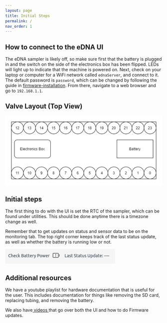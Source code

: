 ```yaml
---
layout: page
title: Initial Steps
permalink: /
nav_order: 1
---
```


## How to connect to the eDNA UI

The eDNA sampler is likely off, so make sure first that the battery is plugged in and the switch on the side of the electronics box has been flipped. LEDs will light up to indicate that the machine is powered on. Next, check on your laptop or computer for a WiFi network called `ednaServer`, and connect to it. The default password is `password`, which can be changed by following the guide in <a href="/ednaUI/firmware-installation"> firmware-installation</a>. From there, navigate to a web browser and go to `192.168.1.1`.

## Valve Layout (Top View)

<div align="center">
    <img src="images/valve_layout.png" width="600px" style="border-radius: 4px">
</div>


## Initial steps

The first thing to do with the UI is set the RTC of the sampler, which can be found under utilities. This should be done anytime there is a timezone change as well.

Remember that to get updates on status and sensor data to be on the monitoring tab. The top right corner keeps track of the last status update, as well as whether the battery is running low or not.

<img src="images/battery_status_update.png" alt="Battery status and time since last update">

## Additional resources

We have a<a herf="https://www.youtube.com/playlist?list=PLGLI7V_o5-ajbo-sCwobR70pfw0TaJPEW" target="_blank"> youtube playlist </a>for hardware documentation that is useful for the user. This includes documentation for things like removing the SD card, replacing tubing, and removing the battery.

We also have<a href="https://drive.google.com/drive/folders/149ZBGu_K0_FZGF2qyQsjEpgiQDiWyY6b?usp=sharing" target="_blank"> videos </a>that go over both the UI and how to do Firmware updates.
